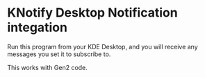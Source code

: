 # KNotify Desktop Notification integation

Run this program from your KDE Desktop, and you will receive any messages you set it to subscribe to.

This works with Gen2 code.
